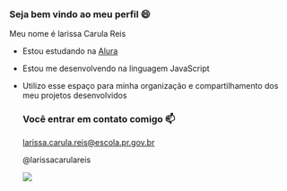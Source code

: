 ### Seja bem vindo ao meu perfil 😄

Meu nome é larissa Carula Reis

- Estou estudando na [Alura](https://www.alura.com.br)
- Estou me desenvolvendo na linguagem JavaScript
- Utilizo esse espaço para minha organização e compartilhamento dos meu projetos desenvolvidos

  ### Você entrar em contato comigo 📫

  larissa.carula.reis@escola.pr.gov.br
  
  @larissacarulareis

  ![](https://media.tenor.com/UtgQNow3rr0AAAAd/walter-white-breaking-bad.gif)
  
